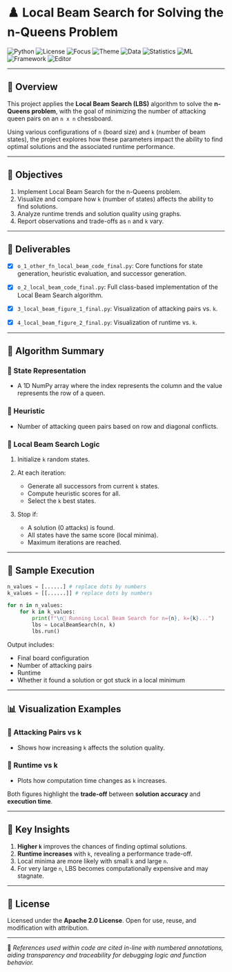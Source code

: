 # ♟️ Local Beam Search for Solving the n-Queens Problem

![Python](https://img.shields.io/badge/python-3.8%2B-blue)
![License](https://img.shields.io/badge/license-Apache%202.0-blue.svg)
![Focus](https://img.shields.io/badge/focus-Heuristic%20Search-blueviolet)
![Theme](https://img.shields.io/badge/theme-n--Queens%20Problem-brightgreen)
![Data](https://img.shields.io/badge/data%20analysis-Pandas-lightgrey)
![Statistics](https://img.shields.io/badge/statistical%20tests-Runtime%20%7C%20Accuracy-blue)
![ML](https://img.shields.io/badge/algorithm-Local%20Beam%20Search-orange)
![Framework](https://img.shields.io/badge/framework-Custom%20Implementation-informational)
![Editor](https://img.shields.io/badge/editor-Jupyter%20%7C%20PyCharm-orange)

---

## 📌 Overview

This project applies the **Local Beam Search (LBS)** algorithm to solve the **n-Queens problem**, with the goal of minimizing the number of attacking queen pairs on an `n x n` chessboard.

Using various configurations of `n` (board size) and `k` (number of beam states), the project explores how these parameters impact the ability to find optimal solutions and the associated runtime performance.


---

## 🎯 Objectives

1. Implement Local Beam Search for the n-Queens problem.
2. Visualize and compare how `k` (number of states) affects the ability to find solutions.
3. Analyze runtime trends and solution quality using graphs.
4. Report observations and trade-offs as `n` and `k` vary.

---

## 🚧 Deliverables

* [x] `o_1_other_fn_local_beam_code_final.py`: Core functions for state generation, heuristic evaluation, and successor generation.
* [x] `o_2_local_beam_code_final.py`: Full class-based implementation of the Local Beam Search algorithm.
* [x] `3_local_beam_figure_1_final.py`: Visualization of attacking pairs vs. `k`.
* [x] `4_local_beam_figure_2_final.py`: Visualization of runtime vs. `k`.


---

## 🧠 Algorithm Summary

### 🔹 State Representation

* A 1D NumPy array where the index represents the column and the value represents the row of a queen.

### 🔹 Heuristic

* Number of attacking queen pairs based on row and diagonal conflicts.

### 🔹 Local Beam Search Logic

1. Initialize `k` random states.
2. At each iteration:

   * Generate all successors from current `k` states.
   * Compute heuristic scores for all.
   * Select the `k` best states.
3. Stop if:

   * A solution (0 attacks) is found.
   * All states have the same score (local minima).
   * Maximum iterations are reached.

---

## 🧪 Sample Execution

```python
n_values = [......] # replace dots by numbers
k_values = [[......]] # replace dots by numbers

for n in n_values:
    for k in k_values:
        print(f"\n🚀 Running Local Beam Search for n={n}, k={k}...")
        lbs = LocalBeamSearch(n, k)
        lbs.run()
```

Output includes:

* Final board configuration
* Number of attacking pairs
* Runtime
* Whether it found a solution or got stuck in a local minimum

---

## 📊 Visualization Examples

### 🔸 Attacking Pairs vs k

* Shows how increasing `k` affects the solution quality.

### 🔸 Runtime vs k

* Plots how computation time changes as `k` increases.

Both figures highlight the **trade-off** between **solution accuracy** and **execution time**.

---

## 🤔 Key Insights

1. **Higher `k`** improves the chances of finding optimal solutions.
2. **Runtime increases** with `k`, revealing a performance trade-off.
3. Local minima are more likely with small `k` and large `n`.
4. For very large `n`, LBS becomes computationally expensive and may stagnate.

---

## 📄 License

Licensed under the **Apache 2.0 License**. Open for use, reuse, and modification with attribution.





---

📘 *References used within code are cited in-line with numbered annotations, aiding transparency and traceability for debugging logic and function behavior.*
